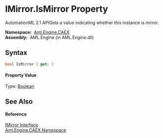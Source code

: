 IMirror.IsMirror Property
=========================
AutomationML 2.1 APIGets a value indicating whether this instance is mirror.

  **Namespace:**  [Aml.Engine.CAEX][1]  
  **Assembly:**  AML.Engine (in AML.Engine.dll)

Syntax
------

```csharp
bool IsMirror { get; }
```

#### Property Value
Type: [Boolean][2]

See Also
--------

#### Reference
[IMirror Interface][3]  
[Aml.Engine.CAEX Namespace][1]  

[1]: ../README.md
[2]: https://docs.microsoft.com/dotnet/api/system.boolean
[3]: README.md
[4]: https://www.automationml.org
[5]: ../../icons/logoShade.png